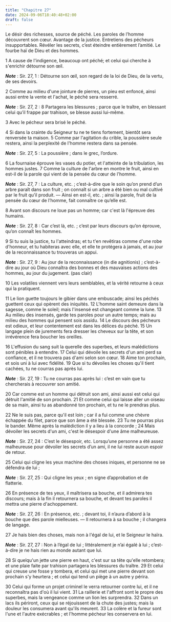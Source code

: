 ```yaml
---
title: "Chapitre 27"
date: 2024-09-06T18:40:48+02:00
draft: false
---
```



Le désir des richesses, source de péché.
Les paroles de l’homme découvrent son cœur.
Avantage de la justice.
Entretiens des pécheurs insupportables.
Révéler les secrets, c’est éteindre entièrement l’amitié.
Le fourbe haï de Dieu et des hommes.


1 A cause de l'indigence, beaucoup ont péché; et celui qui cherche à s'enrichir détourne son œil.

***Note*** :  Sir. 27, 1 : Détourne son œil, son regard de la loi de Dieu, de la vertu, de ses devoirs.

2 Comme au milieu d'une jointure de pierres, un pieu est enfoncé, ainsi aussi entre la vente et l'achat, le péché sera resserré.

***Note*** :  Sir. 27, 2 : 8 Partagera les blessures ; parce que le traître, en blessant celui qu’il frappe par trahison, se blesse aussi lui-même.

3 Avec le pécheur sera brisé le péché.


4 Si dans la crainte du Seigneur tu ne te tiens fortement, bientôt sera renversée ta maison. 5 Comme par l'agitation du crible, la poussière seule restera, ainsi la perplexité de l'homme restera dans sa pensée.

***Note*** :  Sir. 27, 5 : La poussière ; dans le grec, l’ordure.

6 La fournaise éprouve les vases du potier, et l'atteinte de la tribulation, les hommes justes. 7 Comme la culture de l'arbre en montre le fruit, ainsi en est-il de la parole qui vient de la pensée du cœur de l'homme.

***Note*** :  Sir. 27, 7 : La culture, etc. ; c’est-à-dire que le soin qu’on prend d’un arbre paraît dans son fruit ; on connaît si un arbre a été bien ou mal cultivé par le fruit qu’il produit. ― Ainsi en est-il, etc. ; ainsi la parole, fruit de la pensée du cœur de l’homme, fait connaître ce qu’elle est.


8 Avant son discours ne loue pas un homme; car c'est là l'épreuve des humains.

***Note*** :  Sir. 27, 8 : Car c’est là, etc. ; c’est par leurs discours qu’on éprouve, qu’on connaît les hommes.

9 Si tu suis la justice, tu l'atteindras; et tu t'en revêtiras comme d'une robe d'honneur, et tu habiteras avec elle, et elle te protégera à jamais, et au jour de la reconnaissance tu trouveras un appui.

***Note*** :  Sir. 27, 9 : Au jour de la reconnaissance (in die agnitionis) ; c’est-à-dire au jour où Dieu connaîtra des bonnes et des mauvaises actions des hommes, au jour du jugement. (pas clair)

10 Les volatiles viennent vers leurs semblables, et la vérité retourne à ceux qui la pratiquent.


11 Le lion guette toujours le gibier dans une embuscade; ainsi les péchés guettent ceux qui opèrent des iniquités. 12 L'homme saint demeure dans la sagesse, comme le soleil; mais l'insensé est changeant comme la lune. 13 Au milieu des insensés, garde tes paroles pour un autre temps; mais au milieu des hommes qui pensent sois assidu. 14 Le discours des pécheurs est odieux, et leur contentement est dans les délices du péché. 15 Un langage plein de jurements fera dresser les cheveux sur la tête, et son irrévérence fera boucher les oreilles.


16 L'effusion du sang suit la querelle des superbes, et leurs malédictions sont pénibles à entendre. 17 Celui qui dévoile les secrets d'un ami perd sa confiance, et il ne trouvera pas d'ami selon son cœur. 18 Aime ton prochain, et sois uni à lui avec fidélité. 19 Que si tu dévoiles les choses qu'il tient cachées, tu ne courras pas après lui.

***Note*** :  Sir. 27, 19 : Tu ne courras pas après lui : c’est en vain que tu chercherais à recouvrer son amitié.

20 Car comme est un homme qui détruit son ami, ainsi aussi est celui qui détruit l'amitié de son prochain. 21 Et comme celui qui laisse aller un oiseau de sa main, ainsi tu as abandonné ton prochain, et tu ne le prendras plus.


22 Ne le suis pas, parce qu'il est loin ; car il a fui comme une chèvre échappée du filet, parce que son âme a été blessée. 23 Tu ne pourras plus le bander. Même après la malédiction il y a lieu à la concorde ; 24 Mais dévoiler les secrets d'un ami, c'est le désespoir d'une âme malheureuse.

***Note*** :  Sir. 27, 24 : C’est le désespoir, etc. Lorsqu’une personne a été assez malheureuse pour dévoiler les secrets d’un ami, il ne lui reste aucun espoir de retour.


25 Celui qui cligne les yeux machine des choses iniques, et personne ne se défendra de lui ;

***Note*** :  Sir. 27, 25 : Qui cligne les yeux ; en signe d’approbation et de flatterie.

26 En présence de tes yeux, il maîtrisera sa bouche, et il admirera tes discours; mais à la fin il retournera sa bouche, et devant tes paroles il mettra une pierre d'achoppement.

***Note*** :  Sir. 27, 26 : En présence, etc. ; devant toi, il n’aura d’abord à la bouche que des parole mielleuses. ― Il retournera à sa bouche ; il changera de langage.

27 Je hais bien des choses, mais non à l'égal de lui, et le Seigneur le haïra.

***Note*** :  Sir. 27, 27 : Non à l’égal de lui ; littéralement je n’ai égalé à lui ; c’est-à-dire je ne hais rien au monde autant que lui.

28 Si quelqu'un jette une pierre en haut, c'est sur sa tête qu'elle retombera; et une plaie faite par trahison partagera les blessures du traître. 29 Et celui qui creuse une fosse y tombera, et celui qui met une pierre devant son prochain s'y heurtera ; et celui qui tend un piège à un autre y périra.


30 Celui qui forme un projet criminel le verra retourner contre lui, et il ne reconnaîtra pas d'où il lui vient. 31 La raillerie et l'affront sont le propre des superbes, mais la vengeance comme un lion les surprendra. 32 Dans un lacs ils périront, ceux qui se réjouissent de la chute des justes; mais la douleur les consumera avant qu'ils meurent. 33 La colère et la fureur sont l'une et l'autre exécrables ; et l'homme pécheur les conservera en lui.

